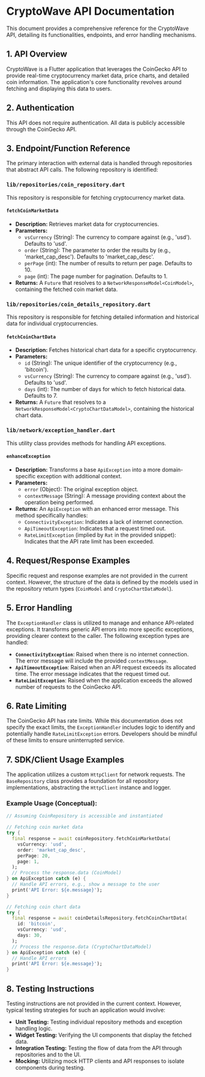 # CryptoWave API Documentation

This document provides a comprehensive reference for the CryptoWave API, detailing its functionalities, endpoints, and error handling mechanisms.

## 1. API Overview

CryptoWave is a Flutter application that leverages the CoinGecko API to provide real-time cryptocurrency market data, price charts, and detailed coin information. The application's core functionality revolves around fetching and displaying this data to users.

## 2. Authentication

This API does not require authentication. All data is publicly accessible through the CoinGecko API.

## 3. Endpoint/Function Reference

The primary interaction with external data is handled through repositories that abstract API calls. The following repository is identified:

### `lib/repositories/coin_repository.dart`

This repository is responsible for fetching cryptocurrency market data.

#### `fetchCoinMarketData`

*   **Description:** Retrieves market data for cryptocurrencies.
*   **Parameters:**
    *   `vsCurrency` (String): The currency to compare against (e.g., 'usd'). Defaults to 'usd'.
    *   `order` (String): The parameter to order the results by (e.g., 'market_cap_desc'). Defaults to 'market\_cap\_desc'.
    *   `perPage` (int): The number of results to return per page. Defaults to 10.
    *   `page` (int): The page number for pagination. Defaults to 1.
*   **Returns:** A `Future` that resolves to a `NetworkResponseModel<CoinModel>`, containing the fetched coin market data.

### `lib/repositories/coin_details_repository.dart`

This repository is responsible for fetching detailed information and historical data for individual cryptocurrencies.

#### `fetchCoinChartData`

*   **Description:** Fetches historical chart data for a specific cryptocurrency.
*   **Parameters:**
    *   `id` (String): The unique identifier of the cryptocurrency (e.g., 'bitcoin').
    *   `vsCurrency` (String): The currency to compare against (e.g., 'usd'). Defaults to 'usd'.
    *   `days` (int): The number of days for which to fetch historical data. Defaults to 7.
*   **Returns:** A `Future` that resolves to a `NetworkResponseModel<CryptoChartDataModel>`, containing the historical chart data.

### `lib/network/exception_handler.dart`

This utility class provides methods for handling API exceptions.

#### `enhanceException`

*   **Description:** Transforms a base `ApiException` into a more domain-specific exception with additional context.
*   **Parameters:**
    *   `error` (Object): The original exception object.
    *   `contextMessage` (String): A message providing context about the operation being performed.
*   **Returns:** An `ApiException` with an enhanced error message. This method specifically handles:
    *   `ConnectivityException`: Indicates a lack of internet connection.
    *   `ApiTimeoutException`: Indicates that a request timed out.
    *   `RateLimitException` (implied by `Rat` in the provided snippet): Indicates that the API rate limit has been exceeded.

## 4. Request/Response Examples

Specific request and response examples are not provided in the current context. However, the structure of the data is defined by the models used in the repository return types (`CoinModel` and `CryptoChartDataModel`).

## 5. Error Handling

The `ExceptionHandler` class is utilized to manage and enhance API-related exceptions. It transforms generic API errors into more specific exceptions, providing clearer context to the caller. The following exception types are handled:

*   **`ConnectivityException`**: Raised when there is no internet connection. The error message will include the provided `contextMessage`.
*   **`ApiTimeoutException`**: Raised when an API request exceeds its allocated time. The error message indicates that the request timed out.
*   **`RateLimitException`**: Raised when the application exceeds the allowed number of requests to the CoinGecko API.

## 6. Rate Limiting

The CoinGecko API has rate limits. While this documentation does not specify the exact limits, the `ExceptionHandler` includes logic to identify and potentially handle `RateLimitException` errors. Developers should be mindful of these limits to ensure uninterrupted service.

## 7. SDK/Client Usage Examples

The application utilizes a custom `HttpClient` for network requests. The `BaseRepository` class provides a foundation for all repository implementations, abstracting the `HttpClient` instance and logger.

### Example Usage (Conceptual):

```dart
// Assuming CoinRepository is accessible and instantiated

// Fetching coin market data
try {
  final response = await coinRepository.fetchCoinMarketData(
    vsCurrency: 'usd',
    order: 'market_cap_desc',
    perPage: 20,
    page: 1,
  );
  // Process the response.data (CoinModel)
} on ApiException catch (e) {
  // Handle API errors, e.g., show a message to the user
  print('API Error: ${e.message}');
}

// Fetching coin chart data
try {
  final response = await coinDetailsRepository.fetchCoinChartData(
    id: 'bitcoin',
    vsCurrency: 'usd',
    days: 30,
  );
  // Process the response.data (CryptoChartDataModel)
} on ApiException catch (e) {
  // Handle API errors
  print('API Error: ${e.message}');
}
```

## 8. Testing Instructions

Testing instructions are not provided in the current context. However, typical testing strategies for such an application would involve:

*   **Unit Testing:** Testing individual repository methods and exception handling logic.
*   **Widget Testing:** Verifying the UI components that display the fetched data.
*   **Integration Testing:** Testing the flow of data from the API through repositories and to the UI.
*   **Mocking:** Utilizing mock HTTP clients and API responses to isolate components during testing.